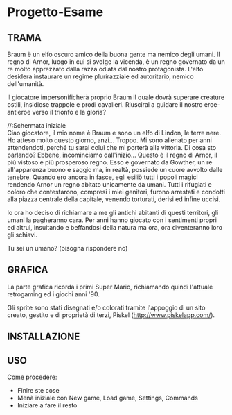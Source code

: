 # Progetto-Esame

<b><h2>TRAMA</h2></b>

Braum è un elfo oscuro amico della buona gente ma nemico degli umani.
Il regno di Arnor, luogo in cui si svolge la vicenda, è un regno governato da un re molto apprezzato dalla razza odiata dal nostro protagonista.
L'elfo desidera instaurare un regime plurirazziale ed autoritario, nemico dell'umanità.

Il giocatore impersonificherà proprio Braum il quale dovrà superare creature ostili, insidiose trappole e prodi cavalieri.
Riuscirai a guidare il nostro eroe-antieroe verso il trionfo e la gloria?

//:Schermata iniziale <br>
Ciao giocatore, il mio nome è Braum e sono un elfo di Lindon, le terre nere.
Ho atteso molto questo giorno, anzi... Troppo.
Mi sono allenato per anni attendendoti, perché tu sarai colui che mi porterà alla vittoria.
Di cosa sto parlando? Ebbene, incominciamo dall'inizio...
Questo è il regno di Arnor, il più vistoso e più prosperoso regno.
Esso è governato da Gowther, un re all'apparenza buono e saggio ma, in realtà, possiede un cuore avvolto dalle tenebre.
Quando ero ancora in fasce, egli esiliò tutti i popoli magici rendendo Arnor un regno abitato unicamente da umani.
Tutti i rifugiati e coloro che contestarono, compresi i miei genitori, furono arrestati e condotti alla piazza centrale della capitale, venendo torturati, derisi ed infine uccisi.

Io ora ho deciso di richiamare a me gli antichi abitanti di questi territori, gli umani la pagheranno cara.
Per anni hanno giocato con i sentimenti propri ed altrui, insultando e beffandosi della natura ma ora, ora diventeranno loro gli schiavi.

Tu sei un umano? (bisogna rispondere no)

<b><h2>GRAFICA</h2></b>

La parte grafica ricorda i primi Super Mario, richiamando quindi l'attuale retrogaming ed i giochi anni '90.

Gli sprite sono stati disegnati e/o colorati tramite l'appoggio di un sito creato, gestito e di proprietà di terzi, Piskel (http://www.piskelapp.com/).

<b><h2>INSTALLAZIONE</h2></b>

<b><h2>USO</h2></b>




Come procedere:

- Finire ste cose
- Menà iniziale con New game, Load game, Settings, Commands
- Iniziare a fare il resto
